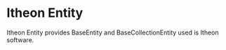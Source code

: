 Itheon Entity
=============

Itheon Entity provides BaseEntity and BaseCollectionEntity used is Itheon software.
